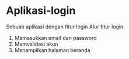 # Aplikasi-login
Sebuah aplikasi dengan fitur login
Alur fitur login
1. Memasukkan email dan password
2. Memvalidasi akun
3. Menampilkan halaman beranda
